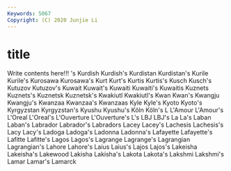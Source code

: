 ```yaml
---
Keywords: 5067
Copyright: (C) 2020 Junjie Li
---
```


# title

Write contents here!!!
's 
Kurdish 
Kurdish's 
Kurdistan 
Kurdistan's 
Kurile 
Kurile's
Kurosawa 
Kurosawa's 
Kurt 
Kurt's 
Kurtis 
Kurtis's 
Kusch 
Kusch's 
Kutuzov 
Kutuzov's
Kuwait 
Kuwait's 
Kuwaiti 
Kuwaiti's 
Kuwaitis 
Kuznets 
Kuznets's 
Kuznetsk 
Kuznetsk's 
Kwakiutl
Kwakiutl's 
Kwan 
Kwan's 
Kwangju 
Kwangju's 
Kwanzaa 
Kwanzaa's 
Kwanzaas 
Kyle 
Kyle's
Kyoto 
Kyoto's 
Kyrgyzstan 
Kyrgyzstan's 
Kyushu 
Kyushu's 
Köln 
Köln's 
L 
L'Amour
L'Amour's 
L'Oreal 
L'Oreal's 
L'Ouverture 
L'Ouverture's 
L's 
LBJ 
LBJ's 
La 
La's
Laban 
Laban's 
Labrador 
Labrador's 
Labradors 
Lacey 
Lacey's 
Lachesis 
Lachesis's 
Lacy
Lacy's 
Ladoga 
Ladoga's 
Ladonna 
Ladonna's 
Lafayette 
Lafayette's 
Lafitte 
Lafitte's 
Lagos
Lagos's 
Lagrange 
Lagrange's 
Lagrangian 
Lagrangian's 
Lahore 
Lahore's 
Laius 
Laius's 
Lajos
Lajos's 
Lakeisha 
Lakeisha's 
Lakewood 
Lakisha 
Lakisha's 
Lakota 
Lakota's 
Lakshmi 
Lakshmi's
Lamar 
Lamar's 
Lamarck 
